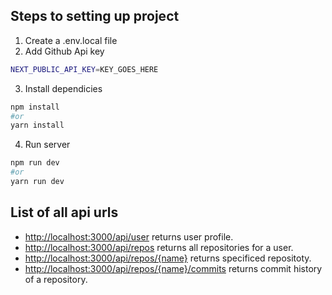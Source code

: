 ## Steps to setting up project

1. Create a .env.local file
2. Add Github Api key

```bash
NEXT_PUBLIC_API_KEY=KEY_GOES_HERE
```

3. Install dependicies

```bash
npm install
#or
yarn install
```

4. Run server

```bash
npm run dev
#or
yarn run dev
```

## List of all api urls

- [http://localhost:3000/api/user](http://localhost:3000/api/user) returns user profile.
- [http://localhost:3000/api/repos](http://localhost:3000/api/repos) returns all repositories for a user.
- [http://localhost:3000/api/repos/{name}](http://localhost:3000/api/repos/{name}) returns specificed repositoty.
- [http://localhost:3000/api/repos/{name}/commits](http://localhost:3000/api/repos/{name}/commits) returns commit history of a repository.

